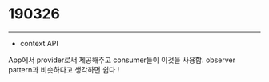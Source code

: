 # 190326

---

* context API 

App에서 provider로써 제공해주고 consumer들이 이것을 사용함.
observer pattern과 비슷하다고 생각하면 쉽다 !

